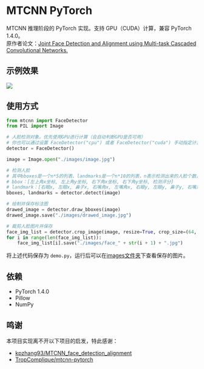 # MTCNN PyTorch

MTCNN 推理阶段的 PyTorch 实现。支持 GPU（CUDA）计算，兼容 PyTorch 1.4.0。  
原作者论文：[Joint Face Detection and Alignment using Multi-task Cascaded Convolutional Networks.](https://arxiv.org/abs/1604.02878)

## 示例效果

![](https://raw.githubusercontent.com/xirikm/mtcnn-pytorch/master/images/drawed_image.jpg)


## 使用方式

```python
from mtcnn import FaceDetector
from PIL import Image

# 人脸检测对象。优先使用GPU进行计算（会自动判断GPU是否可用）
# 你也可以通过设置 FaceDetector("cpu") 或者 FaceDetector("cuda") 手动指定计算设备
detector = FaceDetector()

image = Image.open("./images/image.jpg")

# 检测人脸
# 其中bboxes是一个n*5的列表、landmarks是一个n*10的列表，n表示检测出来的人脸个数，数据详细情况如下：
# bbox：[左上角x坐标, 左上角y坐标, 右下角x坐标, 右下角y坐标, 检测评分]
# landmark：[右眼x, 左眼x, 鼻子x, 右嘴角x, 左嘴角x, 右眼y, 左眼y, 鼻子y, 右嘴角y, 左嘴角y]
bboxes, landmarks = detector.detect(image)

# 绘制并保存标注图
drawed_image = detector.draw_bboxes(image)
drawed_image.save("./images/drawed_image.jpg")

# 裁剪人脸图片并保存
face_img_list = detector.crop_image(image, resize=True, crop_size=(64, 64))
for i in range(len(face_img_list)):
    face_img_list[i].save("./images/face_" + str(i + 1) + ".jpg")
```

将上述代码保存为 `demo.py`，运行后可以在[images文件夹](https://github.com/xirikm/mtcnn-pytorch/tree/master/images)下查看保存的图片。

## 依赖

- PyTorch 1.4.0
- Pillow
- NumPy

## 鸣谢

本项目实现离不开以下项目的启发，特此感谢：

- [kpzhang93/MTCNN_face_detection_alignment](https://github.com/kpzhang93/MTCNN_face_detection_alignment)
- [TropComplique/mtcnn-pytorch](https://github.com/TropComplique/mtcnn-pytorch)
